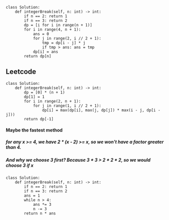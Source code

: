 ```
class Solution:
    def integerBreak(self, n: int) -> int:
        if n == 2: return 1
        if n == 3: return 2
        dp = [i for i in range(n + 1)]
        for i in range(4, n + 1):
            ans = 0
            for j in range(2, i // 2 + 1):
                tmp = dp[i - j] * j
                if tmp > ans: ans = tmp
            dp[i] = ans
        return dp[n]
```
## Leetcode
```
class Solution:
    def integerBreak(self, n: int) -> int:
        dp = [0] * (n + 1)
        dp[1] = 1
        for i in range(2, n + 1):
            for j in range(1, i // 2 + 1):
                dp[i] = max(dp[i], max(j, dp[j]) * max(i - j, dp[i - j]))
        return dp[-1]
```
#### Maybe the fastest method
##### for any x >= 4, we have 2 * (x - 2) >= x, so we won't have a factor greater than 4.
##### And why we choose 3 first? Because 3 * 3 > 2 * 2 * 2, so we would choose 3 if x 
```
class Solution:
    def integerBreak(self, n: int) -> int:
        if n == 2: return 1
        if n == 3: return 2
        ans = 1
        while n > 4:
            ans *= 3
            n -= 3
        return n * ans
```


